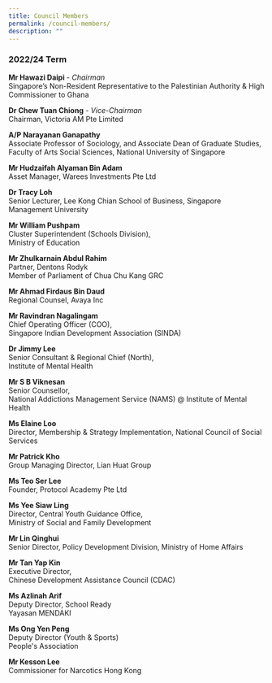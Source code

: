 ```yaml
---
title: Council Members
permalink: /council-members/
description: ""
---
```

### 2022/24 Term

**Mr Hawazi Daipi** - *Chairman*
<br> Singapore’s Non-Resident
Representative to the
Palestinian Authority & High
Commissioner to Ghana

**Dr Chew Tuan Chiong** - *Vice-Chairman*
<br> Chairman, Victoria AM Pte Limited

**A/P Narayanan Ganapathy** 
<br> Associate Professor of Sociology, and Associate Dean of Graduate Studies, Faculty of Arts Social Sciences, National University of Singapore

**Mr Hudzaifah Alyaman Bin Adam**
<br> Asset Manager, Warees Investments Pte Ltd

**Dr Tracy Loh**
<br> Senior Lecturer, Lee Kong Chian School of Business, Singapore Management University

**Mr William Pushpam**
<br> Cluster Superintendent (Schools Division),
<br>Ministry of Education

**Mr Zhulkarnain Abdul Rahim**
<br> Partner, Dentons Rodyk
<br>
Member of Parliament of Chua Chu Kang GRC

**Mr Ahmad Firdaus Bin Daud**
<br> Regional Counsel, Avaya Inc

**Mr Ravindran Nagalingam**
<br> Chief Operating Officer
(COO),
<br> Singapore
Indian Development
Association (SINDA)

**Dr Jimmy Lee**
<br>Senior Consultant &
Regional Chief (North),
<br> Institute of Mental Health

**Mr S B Viknesan**
<br> Senior Counsellor,
<br> National Addictions
Management Service
(NAMS) @  Institute of
Mental Health

**Ms Elaine Loo**
<br> Director, Membership & Strategy Implementation, National Council of Social Services

**Mr Patrick Kho**
<br> Group Managing Director, Lian Huat Group

**Ms Teo Ser Lee**
<br> Founder, Protocol Academy Pte Ltd

**Ms Yee Siaw Ling**
<br>  Director, Central Youth
Guidance Office, 
<br> Ministry of Social and Family Development

**Mr Lin Qinghui**  <br> Senior Director, Policy
Development Division,
Ministry of Home Affairs 

**Mr Tan Yap Kin**
<br> Executive Director,
<br> Chinese Development Assistance Council (CDAC)

**Ms Azlinah Arif**
<br> Deputy Director, School Ready
<br>Yayasan MENDAKI

**Ms Ong Yen Peng**
<br> Deputy Director (Youth & Sports)
<br> People's Association

**Mr Kesson Lee**
<br> Commissioner for Narcotics
 Hong Kong